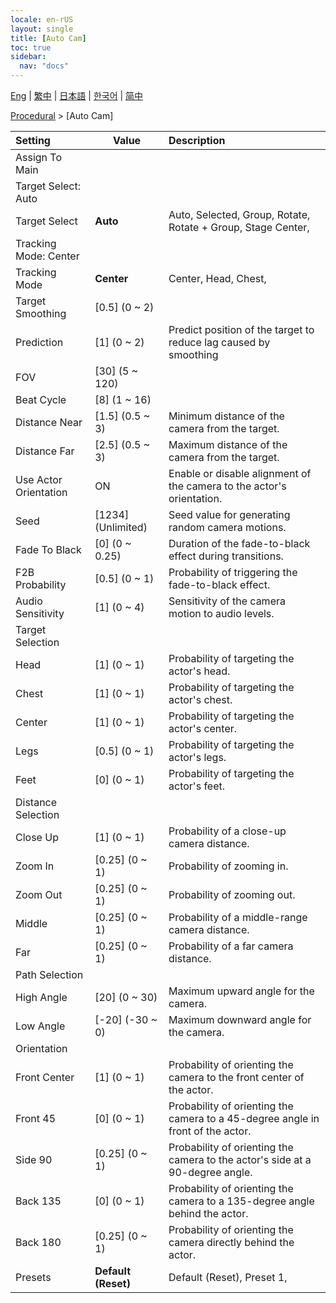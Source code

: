 ```yaml
---
locale: en-rUS
layout: single
title: [Auto Cam]
toc: true
sidebar:
  nav: "docs"
---
```

[Eng](/dancexr/menu/2025.4/motion/auto_cam) | [繁中](/tw/dancexr/menu/2025.4/motion/auto_cam) | [日本語](/jp/dancexr/menu/2025.4/motion/auto_cam) | [한국어](/kr/dancexr/menu/2025.4/motion/auto_cam) | [简中](/zh/dancexr/menu/2025.4/motion/auto_cam)

[Procedural](../menu#Procedural) > [Auto Cam]



| Setting | Value | Description |
| :--- | --- | :--- |
| Assign To Main || 
| Target Select: Auto || 
| Target Select | **Auto** | Auto, Selected, Group, Rotate, Rotate + Group, Stage Center,  |
| Tracking Mode: Center || 
| Tracking Mode | **Center** | Center, Head, Chest,  |
| Target Smoothing | [0.5] (0 ~ 2) | 
| Prediction | [1] (0 ~ 2) | Predict position of the target to reduce lag caused by smoothing
| FOV | [30] (5 ~ 120) | 
| Beat Cycle | [8] (1 ~ 16) | 
| Distance Near | [1.5] (0.5 ~ 3) | Minimum distance of the camera from the target.
| Distance Far | [2.5] (0.5 ~ 3) | Maximum distance of the camera from the target.
| Use Actor Orientation | ON | Enable or disable alignment of the camera to the actor's orientation.
| Seed | [1234] (Unlimited) | Seed value for generating random camera motions.
| Fade To Black | [0] (0 ~ 0.25) | Duration of the fade-to-black effect during transitions.
| F2B Probability | [0.5] (0 ~ 1) | Probability of triggering the fade-to-black effect.
| Audio Sensitivity | [1] (0 ~ 4) | Sensitivity of the camera motion to audio levels.
| Target Selection || 
| Head | [1] (0 ~ 1) | Probability of targeting the actor's head.
| Chest | [1] (0 ~ 1) | Probability of targeting the actor's chest.
| Center | [1] (0 ~ 1) | Probability of targeting the actor's center.
| Legs | [0.5] (0 ~ 1) | Probability of targeting the actor's legs.
| Feet | [0] (0 ~ 1) | Probability of targeting the actor's feet.
| Distance Selection || 
| Close Up | [1] (0 ~ 1) | Probability of a close-up camera distance.
| Zoom In | [0.25] (0 ~ 1) | Probability of zooming in.
| Zoom Out | [0.25] (0 ~ 1) | Probability of zooming out.
| Middle | [0.25] (0 ~ 1) | Probability of a middle-range camera distance.
| Far | [0.25] (0 ~ 1) | Probability of a far camera distance.
| Path Selection || 
| High Angle | [20] (0 ~ 30) | Maximum upward angle for the camera.
| Low Angle | [-20] (-30 ~ 0) | Maximum downward angle for the camera.
| Orientation || 
| Front Center | [1] (0 ~ 1) | Probability of orienting the camera to the front center of the actor.
| Front 45 | [0] (0 ~ 1) | Probability of orienting the camera to a 45-degree angle in front of the actor.
| Side 90 | [0.25] (0 ~ 1) | Probability of orienting the camera to the actor's side at a 90-degree angle.
| Back 135 | [0] (0 ~ 1) | Probability of orienting the camera to a 135-degree angle behind the actor.
| Back 180 | [0.25] (0 ~ 1) | Probability of orienting the camera directly behind the actor.
| Presets | **Default (Reset)** | Default (Reset), Preset 1,  |
